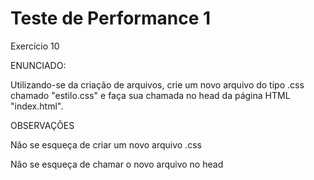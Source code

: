 # Teste de Performance 1

Exercício 10

ENUNCIADO:

Utilizando-se da criação de arquivos, crie um novo arquivo do tipo .css chamado "estilo.css" e faça sua chamada no head da página HTML "index.html".

OBSERVAÇÕES

Não se esqueça de criar um novo arquivo .css

Não se esqueça de chamar o novo arquivo no head
